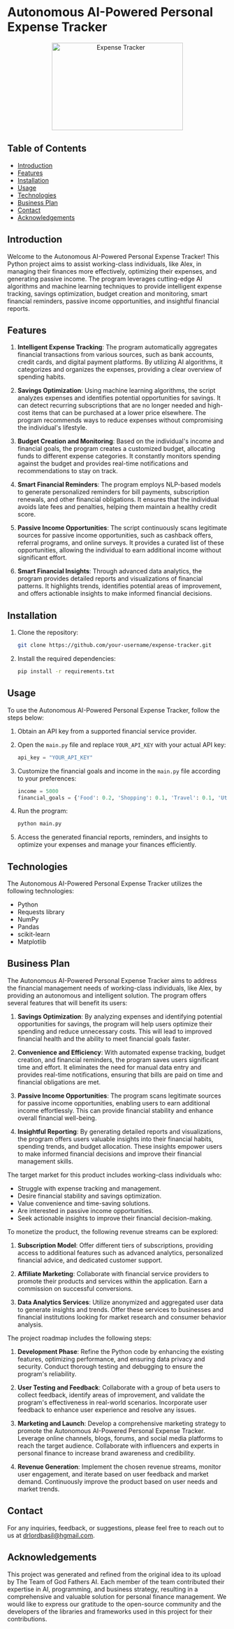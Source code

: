 # Autonomous AI-Powered Personal Expense Tracker

<p align="center">
  <img src="expense_tracker_image.jpg" alt="Expense Tracker" width="300" height="200">
</p>

## Table of Contents

- [Introduction](#introduction)
- [Features](#features)
- [Installation](#installation)
- [Usage](#usage)
- [Technologies](#technologies)
- [Business Plan](#business-plan)
- [Contact](#contact)
- [Acknowledgements](#acknowledgements)

## Introduction

Welcome to the Autonomous AI-Powered Personal Expense Tracker! This Python project aims to assist working-class individuals, like Alex, in managing their finances more effectively, optimizing their expenses, and generating passive income. The program leverages cutting-edge AI algorithms and machine learning techniques to provide intelligent expense tracking, savings optimization, budget creation and monitoring, smart financial reminders, passive income opportunities, and insightful financial reports.

## Features

1. **Intelligent Expense Tracking**: The program automatically aggregates financial transactions from various sources, such as bank accounts, credit cards, and digital payment platforms. By utilizing AI algorithms, it categorizes and organizes the expenses, providing a clear overview of spending habits.

2. **Savings Optimization**: Using machine learning algorithms, the script analyzes expenses and identifies potential opportunities for savings. It can detect recurring subscriptions that are no longer needed and high-cost items that can be purchased at a lower price elsewhere. The program recommends ways to reduce expenses without compromising the individual's lifestyle.

3. **Budget Creation and Monitoring**: Based on the individual's income and financial goals, the program creates a customized budget, allocating funds to different expense categories. It constantly monitors spending against the budget and provides real-time notifications and recommendations to stay on track.

4. **Smart Financial Reminders**: The program employs NLP-based models to generate personalized reminders for bill payments, subscription renewals, and other financial obligations. It ensures that the individual avoids late fees and penalties, helping them maintain a healthy credit score.

5. **Passive Income Opportunities**: The script continuously scans legitimate sources for passive income opportunities, such as cashback offers, referral programs, and online surveys. It provides a curated list of these opportunities, allowing the individual to earn additional income without significant effort.

6. **Smart Financial Insights**: Through advanced data analytics, the program provides detailed reports and visualizations of financial patterns. It highlights trends, identifies potential areas of improvement, and offers actionable insights to make informed financial decisions.

## Installation

1. Clone the repository:

    ```bash
    git clone https://github.com/your-username/expense-tracker.git
    ```

2. Install the required dependencies:

    ```bash
    pip install -r requirements.txt
    ```

## Usage

To use the Autonomous AI-Powered Personal Expense Tracker, follow the steps below:

1. Obtain an API key from a supported financial service provider.

2. Open the `main.py` file and replace `YOUR_API_KEY` with your actual API key:

    ```python
    api_key = "YOUR_API_KEY"
    ```

3. Customize the financial goals and income in the `main.py` file according to your preferences:

    ```python
    income = 5000
    financial_goals = {'Food': 0.2, 'Shopping': 0.1, 'Travel': 0.1, 'Utilities': 0.2, 'Entertainment': 0.1}
    ```

4. Run the program:

    ```bash
    python main.py
    ```

5. Access the generated financial reports, reminders, and insights to optimize your expenses and manage your finances efficiently.

## Technologies

The Autonomous AI-Powered Personal Expense Tracker utilizes the following technologies:

- Python
- Requests library
- NumPy
- Pandas
- scikit-learn
- Matplotlib

## Business Plan

The Autonomous AI-Powered Personal Expense Tracker aims to address the financial management needs of working-class individuals, like Alex, by providing an autonomous and intelligent solution. The program offers several features that will benefit its users:

1. **Savings Optimization**: By analyzing expenses and identifying potential opportunities for savings, the program will help users optimize their spending and reduce unnecessary costs. This will lead to improved financial health and the ability to meet financial goals faster.

2. **Convenience and Efficiency**: With automated expense tracking, budget creation, and financial reminders, the program saves users significant time and effort. It eliminates the need for manual data entry and provides real-time notifications, ensuring that bills are paid on time and financial obligations are met.

3. **Passive Income Opportunities**: The program scans legitimate sources for passive income opportunities, enabling users to earn additional income effortlessly. This can provide financial stability and enhance overall financial well-being.

4. **Insightful Reporting**: By generating detailed reports and visualizations, the program offers users valuable insights into their financial habits, spending trends, and budget allocation. These insights empower users to make informed financial decisions and improve their financial management skills.

The target market for this product includes working-class individuals who:

- Struggle with expense tracking and management.
- Desire financial stability and savings optimization.
- Value convenience and time-saving solutions.
- Are interested in passive income opportunities.
- Seek actionable insights to improve their financial decision-making.

To monetize the product, the following revenue streams can be explored:

1. **Subscription Model**: Offer different tiers of subscriptions, providing access to additional features such as advanced analytics, personalized financial advice, and dedicated customer support.

2. **Affiliate Marketing**: Collaborate with financial service providers to promote their products and services within the application. Earn a commission on successful conversions.

3. **Data Analytics Services**: Utilize anonymized and aggregated user data to generate insights and trends. Offer these services to businesses and financial institutions looking for market research and consumer behavior analysis.

The project roadmap includes the following steps:

1. **Development Phase**: Refine the Python code by enhancing the existing features, optimizing performance, and ensuring data privacy and security. Conduct thorough testing and debugging to ensure the program's reliability.

2. **User Testing and Feedback**: Collaborate with a group of beta users to collect feedback, identify areas of improvement, and validate the program's effectiveness in real-world scenarios. Incorporate user feedback to enhance user experience and resolve any issues.

3. **Marketing and Launch**: Develop a comprehensive marketing strategy to promote the Autonomous AI-Powered Personal Expense Tracker. Leverage online channels, blogs, forums, and social media platforms to reach the target audience. Collaborate with influencers and experts in personal finance to increase brand awareness and credibility.

4. **Revenue Generation**: Implement the chosen revenue streams, monitor user engagement, and iterate based on user feedback and market demand. Continuously improve the product based on user needs and market trends.

## Contact

For any inquiries, feedback, or suggestions, please feel free to reach out to us at drlordbasil@hgmail.com.

## Acknowledgements

This project was generated and refined from the original idea to its upload by The Team of God Fathers AI. Each member of the team contributed their expertise in AI, programming, and business strategy, resulting in a comprehensive and valuable solution for personal finance management. We would like to express our gratitude to the open-source community and the developers of the libraries and frameworks used in this project for their contributions.